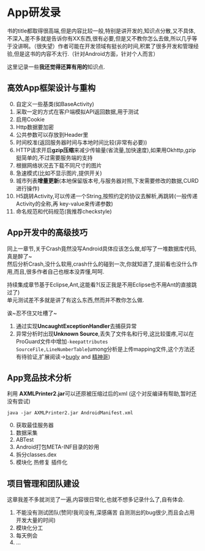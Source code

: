 # App研发录

书的title都取得很高端,但是内容比较一般,特别是讲开发的,知识点分散,又不具体,不深入,差不多就是告诉你有XX东西,很有必要,但是又不教你怎么去做,所以几乎等于没讲啊。（很失望）作者可能在开发领域有挺长的时间,积累了很多开发和管理经验,但是这书的内容不太行.（针对Android方面，针对个人而言）  

这里记录一些**我还觉得还算有用的**知识点.          

## 高效App框架设计与重构

0. 自定义一些基类(如BaseActivity)
1. 采取一定的方式在客户端模拟API返回数据,用于测试  
2. 启用Cookie
3. Http数据要加密
2. 公共参数可以存放到Header里
3. 时间校准(返回服务器时间与本地时间比较(非常有必要))  
4. HTTP请求开启**gzip压缩**来减少传输量(省流量,加快速度),如果用Okhttp,gzip挺简单的,不过需要服务端的支持  
5. 根据网络状况去下载不同尺寸的图片
6. 急速模式(比如不显示图片,提供开关)
7. 城市列表**增量更新**(本地保留版本号,与服务器对照,下发需要修改的数据,CURD进行操作)  
8. H5跳转Activity,可以传递一个String,按照约定的协议去解析,再跳转(一般传递Activity的全称,再 key-value来传递参数)
9. 命名规范和代码规范(我推荐checkstyle)  

## App开发中的高级技巧

同上一章节,关于Crash竟然没写Android具体应该怎么做,却写了一堆数据库代码,真是醉了~  
然后分析Crash,没什么软用,crash什么的碰到一次,你就知道了,提前看也没什么作用,而且,很多作者自己也根本没弄懂,呵呵.  

持续集成章节基于Eclipse,Ant,这能看?(反正我是不用Eclipse也不用Ant的直接跳过了)  
单元测试差不多就是讲了有这么东西,然而并不教你怎么做.  

诶~忍不住又吐槽了~   

1. 通过实现**UncaughtExceptionHandler**去捕获异常
2. 异常分析时出现**Unknown Source**,丢失了文件名和行号,这比较蛋疼,可以在ProGuard文件中增加`-keepattributes SourceFile,LineNumberTable`(umong分析是上传mapping文件,这个方法还有待验证,扩展阅读->[bugly](http://bugly.qq.com/bbs/forum.php?mod=viewthread&tid=244) and [精神哥](http://bugly.qq.com/bbs/forum.php?mod=viewthread&tid=26))    


## App竞品技术分析


利用 **AXMLPrinter2.jar**可以还原被压缩过后的xml (这个对反编译有帮助,暂时还没有尝试)    
```
java -jar AXMLPrinter2.jar AndroidManifest.xml
```

0. 获取最佳服务器
1. 数据采集
2. ABTest
3. Android打包META-INF目录的妙用
4. 拆分classes.dex
5. 模块化 热修复 插件化

## 项目管理和团队建设  

这章我差不多就浏览了一遍,内容很日常化,也就不想多记录什么了,自有体会.  

1. 不能没有测试团队(赞同!我司没有,深感痛苦 自测测出的bug很少,而且会占用开发大量的时间)
2. 模块化分工
3. 每天例会
4. ...  











